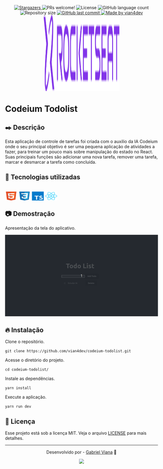 <div align="center">
  <a href="https://github.com/vian4dev/codeium-todolist/stargazers">
    <img alt="Stargazers" src="https://img.shields.io/github/stars/vian4dev/codeium-todolist?style=social">
  </a>
  
  <img alt="PRs welcome!" src="https://img.shields.io/static/v1?label=PRs&message=welcome&color=7159c1&labelColor=000000" />
  <img alt="License" src="https://img.shields.io/static/v1?label=license&message=MIT&color=7159c1&labelColor=000000">
  <img alt="GitHub language count" src="https://img.shields.io/github/languages/count/vian4dev/codeium-todolist?color=%2304D361">
  <img alt="Repository size" src="https://img.shields.io/github/repo-size/vian4dev/codeium-todolist">
	
  <a href="https://github.com/vian4dev/codeium-todolist/commits/master">
    <img alt="GitHub last commit" src="https://img.shields.io/github/last-commit/vian4dev/codeium-todolist">
  </a>
  
  <a href="https://www.linkedin.com/in/vianadev/">
    <img alt="Made by vian4dev" src="https://img.shields.io/badge/made%20by-vian4dev-%2304D361">
  </a>
</div>

<div align="center">
  <img src="https://raw.githubusercontent.com/vian4dev/vian4dev/bfae0da7d97ab8f10a008d3fdea6f2e2181fa3ca/.github/rocketseat.svg" width="250" height="250" alt="Rocketseat">
</div>

# Codeium Todolist

## ✒️ Descrição
Esta aplicação de controle de tarefas foi criada com o auxilio da IA Codeium onde o seu principal objetivo é ser uma pequena aplicação de atividades a fazer, para treinar um pouco mais sobre manipulação do estado no React. Suas principais funções são adicionar uma nova tarefa, remover uma tarefa, marcar e desmarcar a tarefa como concluída.


## 🚀 Tecnologias utilizadas
<div style="display: inline_block"><br>
<img align="center" alt="img-html" height="30" width="40" src="https://raw.githubusercontent.com/devicons/devicon/master/icons/html5/html5-original.svg">
  
<img align="center" alt="img-css" height="30" width="40" src="https://raw.githubusercontent.com/devicons/devicon/master/icons/css3/css3-original.svg">

  <img align="center" alt="img-typescript" height="30" width="40" src="https://raw.githubusercontent.com/devicons/devicon/master/icons/typescript/typescript-original.svg">

  <img align="center" alt="img-react" height="30" width="40" src="https://raw.githubusercontent.com/devicons/devicon/master/icons/react/react-original.svg">
</div>

## 📷 Demostração
Apresentação da tela do aplicativo.
<div align="center">
  <img src="./.github/codeium-todolist.gif" alt="codeium-todolist" />
</div>

## 🔥 Instalação
Clone o repositório.
~~~
git clone https://github.com/vian4dev/codeium-todolist.git
~~~
Acesse o diretório do projeto.
~~~
cd codeium-todolist/
~~~
Instale as dependências.
~~~
yarn install 
~~~
Execute a aplicação.
~~~
yarn run dev
~~~

## 📝 Licença
Esse projeto está sob a licença MIT. Veja o arquivo [LICENSE](LICENSE) para mais detalhes.

---
<div align="center"> 
 <p>Desenvolvido por - <a href="https://github.com/vian4dev">Gabriel Viana</a> 🤖</p>
 
 <a href="https://www.linkedin.com/in/vianadev" target="_blank"><img src="https://img.shields.io/badge/-LinkedIn-%230077B5?style=for-the-badge&logo=linkedin&logoColor=white" target="_blank"></a> 
</div>
